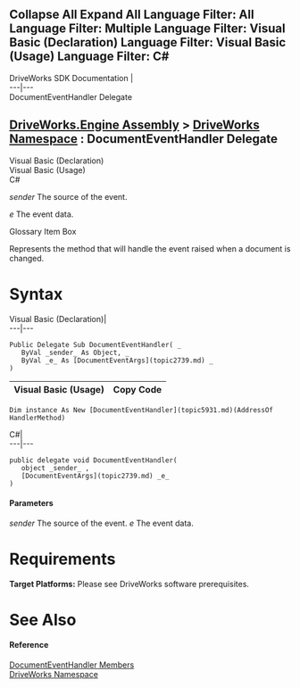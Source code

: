 Collapse All Expand All Language Filter: All  Language Filter: Multiple  Language Filter: Visual Basic (Declaration) Language Filter: Visual Basic (Usage) Language Filter: C#  
---  
DriveWorks SDK Documentation  |   
---|---  
DocumentEventHandler Delegate   
  
[DriveWorks.Engine Assembly](topic2156.md) > [DriveWorks Namespace](topic2159.md) : DocumentEventHandler Delegate  
---  
  
Visual Basic (Declaration)    
Visual Basic (Usage)    
C# 

_sender_
    The source of the event.

_e_
    The event data.

Glossary Item Box

Represents the method that will handle the event raised when a document is changed. 

# Syntax

Visual Basic (Declaration)|   
---|---  
      
    
    Public Delegate Sub DocumentEventHandler( _
       ByVal _sender_ As Object, _
       ByVal _e_ As [DocumentEventArgs](topic2739.md) _
    )   
  
Visual Basic (Usage)| Copy Code  
---|---  
      
    
    Dim instance As New [DocumentEventHandler](topic5931.md)(AddressOf HandlerMethod)  
  
C#|   
---|---  
      
    
    public delegate void DocumentEventHandler( 
       object _sender_ ,
       [DocumentEventArgs](topic2739.md) _e_
    )  
  
#### Parameters

 _sender_
    The source of the event.
_e_
    The event data.

# Requirements

**Target Platforms:** Please see DriveWorks software prerequisites.

# See Also

#### Reference

[DocumentEventHandler Members](topic5931.md)   
[DriveWorks Namespace](topic2159.md)


